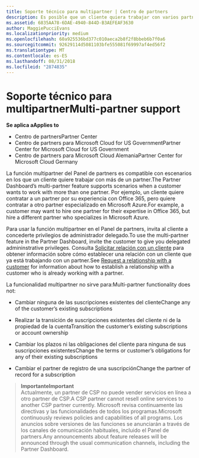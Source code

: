 ```yaml
---
title: Soporte técnico para multipartner | Centro de partners
description: Es posible que un cliente quiera trabajar con varios partners especializados en distintos servicios en el programa Proveedor de soluciones en la nube.
ms.assetid: 6835AA78-6DAE-4940-844D-B3AEFEAF3630
author: MaggiePucciEvans
ms.localizationpriority: medium
ms.openlocfilehash: 60a925536bd377c010aeca2b8f2f8bbeb6b7f0a6
ms.sourcegitcommit: 92629114d5081103bfe555081f69997af4ed56f2
ms.translationtype: MT
ms.contentlocale: es-ES
ms.lasthandoff: 08/31/2018
ms.locfileid: "2874835"
---
```

# <a name="multi-partner-support"></a><span data-ttu-id="6c89d-103">Soporte técnico para multipartner</span><span class="sxs-lookup"><span data-stu-id="6c89d-103">Multi-partner support</span></span>

**<span data-ttu-id="6c89d-104">Se aplica a</span><span class="sxs-lookup"><span data-stu-id="6c89d-104">Applies to</span></span>**

-  <span data-ttu-id="6c89d-105">Centro de partners</span><span class="sxs-lookup"><span data-stu-id="6c89d-105">Partner Center</span></span>
-  <span data-ttu-id="6c89d-106">Centro de partners para Microsoft Cloud for US Government</span><span class="sxs-lookup"><span data-stu-id="6c89d-106">Partner Center for Microsoft Cloud for US Government</span></span>
-  <span data-ttu-id="6c89d-107">Centro de partners para Microsoft Cloud Alemania</span><span class="sxs-lookup"><span data-stu-id="6c89d-107">Partner Center for Microsoft Cloud Germany</span></span>

<span data-ttu-id="6c89d-108">La función multipartner del Panel de partners es compatible con escenarios en los que un cliente quiere trabajar con más de un partner.</span><span class="sxs-lookup"><span data-stu-id="6c89d-108">The Partner Dashboard’s multi-partner feature supports scenarios when a customer wants to work with more than one partner.</span></span> <span data-ttu-id="6c89d-109">Por ejemplo, un cliente quiere contratar a un partner por su experiencia con Office 365, pero quiere contratar a otro partner especializado en Microsoft Azure.</span><span class="sxs-lookup"><span data-stu-id="6c89d-109">For example, a customer may want to hire one partner for their expertise in Office 365, but hire a different partner who specializes in Microsoft Azure.</span></span>

<span data-ttu-id="6c89d-110">Para usar la función multipartner en el Panel de partners, invita al cliente a concederte privilegios de administrador delegado.</span><span class="sxs-lookup"><span data-stu-id="6c89d-110">To use the multi-partner feature in the Partner Dashboard, invite the customer to give you delegated admininstrative privileges.</span></span> <span data-ttu-id="6c89d-111">Consulta [Solicitar relación con un cliente](request-a-relationship-with-a-customer.md) para obtener información sobre cómo establecer una relación con un cliente que ya está trabajando con un partner.</span><span class="sxs-lookup"><span data-stu-id="6c89d-111">See [Request a relationship with a customer](request-a-relationship-with-a-customer.md) for information about how to establish a relationship with a customer who is already working with a partner.</span></span>

<span data-ttu-id="6c89d-112">La funcionalidad multipartner no sirve para:</span><span class="sxs-lookup"><span data-stu-id="6c89d-112">Multi-partner functionality does not:</span></span>

-   <span data-ttu-id="6c89d-113">Cambiar ninguna de las suscripciones existentes del cliente</span><span class="sxs-lookup"><span data-stu-id="6c89d-113">Change any of the customer’s existing subscriptions</span></span>

-   <span data-ttu-id="6c89d-114">Realizar la transición de suscripciones existentes del cliente ni de la propiedad de la cuenta</span><span class="sxs-lookup"><span data-stu-id="6c89d-114">Transition the customer’s existing subscriptions or account ownership</span></span>

-   <span data-ttu-id="6c89d-115">Cambiar los plazos ni las obligaciones del cliente para ninguna de sus suscripciones existentes</span><span class="sxs-lookup"><span data-stu-id="6c89d-115">Change the terms or customer’s obligations for any of their existing subscriptions</span></span>

-   <span data-ttu-id="6c89d-116">Cambiar el partner de registro de una suscripción</span><span class="sxs-lookup"><span data-stu-id="6c89d-116">Change the partner of record for a subscription</span></span>

>**<span data-ttu-id="6c89d-117">Importante</span><span class="sxs-lookup"><span data-stu-id="6c89d-117">Important</span></span>**<br>
<span data-ttu-id="6c89d-118">Actualmente, un partner de CSP no puede vender servicios en línea a otro partner de CSP.</span><span class="sxs-lookup"><span data-stu-id="6c89d-118">A CSP partner cannot resell online services to another CSP partner currently.</span></span> <span data-ttu-id="6c89d-119">Microsoft revisa continuamente las directivas y las funcionalidades de todos los programas.</span><span class="sxs-lookup"><span data-stu-id="6c89d-119">Microsoft continuously reviews policies and capabilities of all programs.</span></span> <span data-ttu-id="6c89d-120">Los anuncios sobre versiones de las funciones se anunciarán a través de los canales de comunicación habituales, incluido el Panel de partners.</span><span class="sxs-lookup"><span data-stu-id="6c89d-120">Any announcements about feature releases will be announced through the usual communication channels, including the Partner Dashboard.</span></span>  

 






